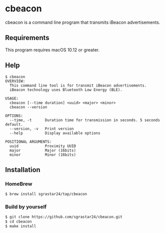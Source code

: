 # cbeacon
cbeacon is a command line program that transmits iBeacon advertisements.

## Requirements

This program requires macOS 10.12 or greater.

## Help

```text
$ cbeacon
OVERVIEW:
  This command line tool is for transmit iBeacon advertisements.
  iBeacon technology uses Bluetooth Low Energy (BLE).

USAGE:
  cbeacon [--time duration] <uuid> <major> <minor>
  cbeacon --version

OPTIONS:
  --time, -t      Duration time for transmission in seconds. 5 seconds default.
  --version, -v   Print version
  --help          Display available options

POSITIONAL ARGUMENTS:
  uuid            Proximity UUID
  major           Major (16bits)
  minor           Minor (16bits)
```

## Installation

### HomeBrew

```bash
$ brew install sgrastar24/tap/cbeacon
```

### Build by yourself

```bash
$ git clone https://github.com/sgrastar24/cbeacon.git
$ cd cbeacon
$ make install
```
